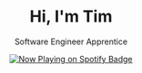 <h1 align="center">Hi, I'm Tim</h1>

<p align="center">
  Software Engineer Apprentice
</p>

<p align="center">
  <a href="https://spotify-github-profile.vercel.app/api/view?uid=m3vp3brj7ewksrkivcvp8ci22&redirect=true">
    <img src="https://spotify-github-profile.vercel.app/api/view?uid=m3vp3brj7ewksrkivcvp8ci22&cover_image=true&theme=default&show_offline=true&background_color=121212&interchange=false&bar_color=53b14f&bar_color_cover=true" alt="Now Playing on Spotify Badge">
  </a>
</p>
